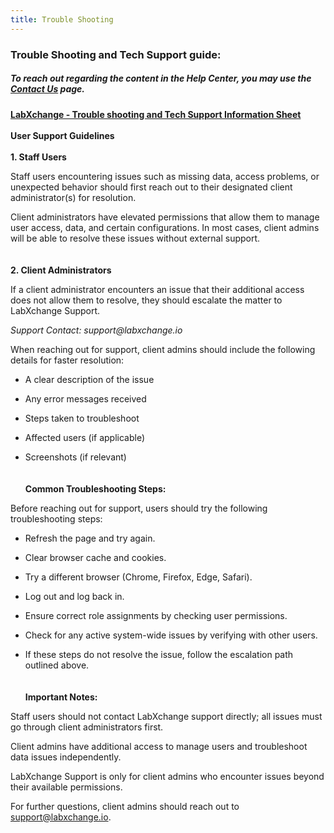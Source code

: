 ```yaml
---
title: Trouble Shooting
---
```

### Trouble Shooting and Tech Support guide: 
##### To reach out regarding the content in the Help Center, you may use the [Contact Us](/contact/) page.

<b><u>LabXchange - Trouble shooting and Tech Support Information Sheet</u></b>
<br /><br />
<b>User Support Guidelines</b>
<br /><br />
<b>1. Staff Users</b>

Staff users encountering issues such as missing data, access problems, or unexpected behavior should first reach out to their designated client administrator(s) for resolution.

Client administrators have elevated permissions that allow them to manage user access, data, and certain configurations. In most cases, client admins will be able to resolve these issues without external support.
<br /><br /><br />
<b>2. Client Administrators</b>

If a client administrator encounters an issue that their additional access does not allow them to resolve, they should escalate the matter to LabXchange Support.

_Support Contact: support@labxchange.io_

When reaching out for support, client admins should include the following details for faster resolution:

- A clear description of the issue

- Any error messages received

- Steps taken to troubleshoot

- Affected users (if applicable)

- Screenshots (if relevant) 
<br /><br /><br />
<b>Common Troubleshooting Steps:</b>

Before reaching out for support, users should try the following troubleshooting steps:

- Refresh the page and try again.

- Clear browser cache and cookies.

- Try a different browser (Chrome, Firefox, Edge, Safari).

- Log out and log back in.

- Ensure correct role assignments by checking user permissions.

- Check for any active system-wide issues by verifying with other users.

- If these steps do not resolve the issue, follow the escalation path outlined above.
<br /><br /><br />
<b>Important Notes:</b>

Staff users should not contact LabXchange support directly; all issues must go through client administrators first.

Client admins have additional access to manage users and troubleshoot data issues independently.

LabXchange Support is only for client admins who encounter issues beyond their available permissions.

For further questions, client admins should reach out to support@labxchange.io.